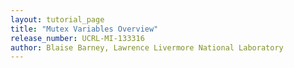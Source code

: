 ```yaml
---
layout: tutorial_page 
title: "Mutex Variables Overview"
release_number: UCRL-MI-133316
author: Blaise Barney, Lawrence Livermore National Laboratory
---
```


